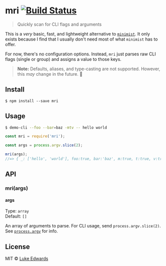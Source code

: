 # mri [![Build Status](https://travis-ci.org/lukeed/mri.svg?branch=master)](https://travis-ci.org/lukeed/mri)

> Quickly scan for CLI flags and arguments

This is a *very* basic, fast, and lightweight alternative to [`minimist`](https://github.com/substack/minimist). It only exists because I find that I usually don't need most of what `minimist` has to offer.

For now, there's no configuration options. Instead, `mri` just parses raw CLI flags (single or group) and assigns a value to those keys.

> **Note:** Defaults, aliases, and type-casting are not supported. However, this _may_ change in the future. :thinking:


## Install

```
$ npm install --save mri
```


## Usage

```sh
$ demo-cli --foo --bar=baz -mtv -- hello world
```

```js
const mri = require('mri');

const args = process.argv.slice(2);

mri(args);
//=> { _: ['hello', 'world'], foo:true, bar:'baz', m:true, t:true, v:true }
```

## API

### mri(args)

#### args

Type: `array`<br>
Default: `[]`

An array of arguments to parse. For CLI usage, send `process.argv.slice(2)`. See [`process.argv`](https://nodejs.org/docs/latest/api/process.html#process_process_argv) for info.


## License

MIT © [Luke Edwards](https://lukeed.com)
